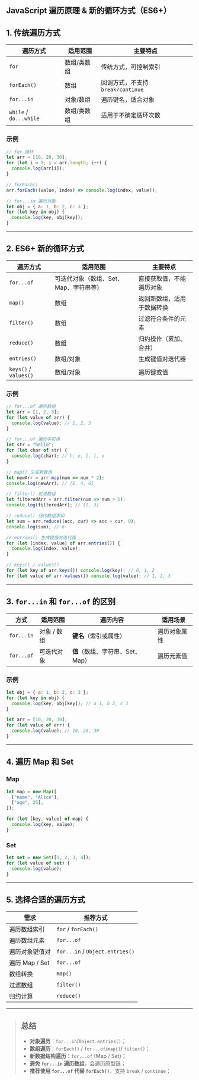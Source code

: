 ## **JavaScript 遍历原理 & 新的循环方式（ES6+）**
## **1. 传统遍历方式**
| 遍历方式 | 适用范围 | 主要特点 |
|----------|---------|----------|
| `for` | 数组/类数组 | 传统方式，可控制索引 |
| `forEach()` | 数组 | 回调方式，不支持 `break/continue` |
| `for...in` | 对象/数组 | 遍历键名，适合对象 |
| `while` / `do...while` | 数组/类数组 | 适用于不确定循环次数 |

### **示例**
```js
// for 循环
let arr = [10, 20, 30];
for (let i = 0; i < arr.length; i++) {
  console.log(arr[i]);
}

// forEach()
arr.forEach((value, index) => console.log(index, value));

// for...in 遍历对象
let obj = { a: 1, b: 2, c: 3 };
for (let key in obj) {
  console.log(key, obj[key]);
}
```

---

## **2. ES6+ 新的循环方式**
| 遍历方式 | 适用范围 | 主要特点 |
|----------|---------|----------|
| `for...of` | 可迭代对象（数组、Set、Map、字符串等） | 直接获取值，不能遍历对象 |
| `map()` | 数组 | 返回新数组，适用于数据转换 |
| `filter()` | 数组 | 过滤符合条件的元素 |
| `reduce()` | 数组 | 归约操作（累加、合并） |
| `entries()` | 数组/对象 | 生成键值对迭代器 |
| `keys()` / `values()` | 数组/对象 | 遍历键或值 |

### **示例**
```js
// for...of 遍历数组
let arr = [1, 2, 3];
for (let value of arr) {
  console.log(value); // 1, 2, 3
}

// for...of 遍历字符串
let str = "hello";
for (let char of str) {
  console.log(char); // h, e, l, l, o
}

// map() 生成新数组
let newArr = arr.map(num => num * 2);
console.log(newArr); // [2, 4, 6]

// filter() 过滤数组
let filteredArr = arr.filter(num => num > 1);
console.log(filteredArr); // [2, 3]

// reduce() 归约数组求和
let sum = arr.reduce((acc, cur) => acc + cur, 0);
console.log(sum); // 6

// entries() 生成键值对迭代器
for (let [index, value] of arr.entries()) {
  console.log(index, value);
}

// keys() / values()
for (let key of arr.keys()) console.log(key); // 0, 1, 2
for (let value of arr.values()) console.log(value); // 1, 2, 3
```

---

## **3. `for...in` 和 `for...of` 的区别**
| 方式 | 适用范围 | 遍历内容 | 适用场景 |
|------|---------|---------|---------|
| `for...in` | 对象 / 数组 | **键名**（索引或属性） | 遍历对象属性 |
| `for...of` | 可迭代对象 | **值**（数组、字符串、Set、Map） | 遍历元素值 |

### **示例**
```js
let obj = { a: 1, b: 2, c: 3 };
for (let key in obj) {
  console.log(key, obj[key]); // a 1, b 2, c 3
}

let arr = [10, 20, 30];
for (let value of arr) {
  console.log(value); // 10, 20, 30
}
```

---

## **4. 遍历 Map 和 Set**
### **Map**
```js
let map = new Map([
  ["name", "Alice"],
  ["age", 25],
]);

for (let [key, value] of map) {
  console.log(key, value);
}
```

### **Set**
```js
let set = new Set([1, 2, 3, 4]);
for (let value of set) {
  console.log(value);
}
```

---

## **5. 选择合适的遍历方式**
| 需求 | 推荐方式 |
|------|---------|
| 遍历数组索引 | `for` / `forEach()` |
| 遍历数组元素 | `for...of` |
| 遍历对象键值对 | `for...in` / `Object.entries()` |
| 遍历 Map / Set | `for...of` |
| 数组转换 | `map()` |
| 过滤数组 | `filter()` |
| 归约计算 | `reduce()` |

---

> ## **总结**
> - **对象遍历**：`for...in`/`Object.entries()`；
> - **数组遍历**：`forEach()` / `for...of`/`map()`/ `filter()`；
> - **新数据结构遍历**：`for...of` (Map / Set)；
> - **避免 `for...in` 遍历数组**，会遍历原型链；
> - **推荐使用 `for...of` 代替 `forEach()`**，支持 `break` / `continue`；
